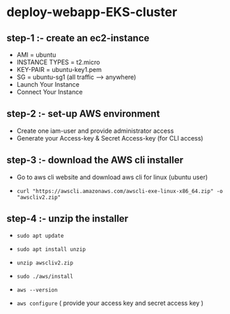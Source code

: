 # deploy-webapp-EKS-cluster


## step-1 :- create an ec2-instance

   - AMI = ubuntu
   - INSTANCE TYPES = t2.micro
   - KEY-PAIR = ubuntu-key1.pem
   - SG = ubuntu-sg1 (all traffic --> anywhere)
   - Launch Your Instance
   - Connect Your Instance


## step-2 :- set-up AWS environment

   - Create one iam-user and provide administrator access
   - Generate your Access-key & Secret Access-key (for CLI access)


## step-3 :- download the AWS cli installer

   - Go to aws cli website and download aws cli for linux (ubuntu user)

   - `curl "https://awscli.amazonaws.com/awscli-exe-linux-x86_64.zip" -o "awscliv2.zip"`


## step-4 :- unzip the installer

   - `sudo apt update`

   - `sudo apt install unzip`

   - `unzip awscliv2.zip`

   - `sudo ./aws/install`

   - `aws --version`

   - `aws configure`
     ( provide your access key and secret access key )
